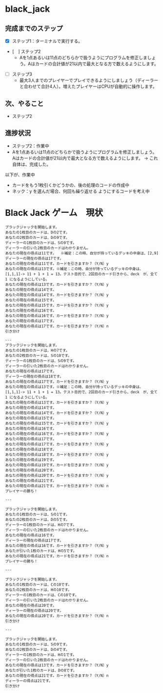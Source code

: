 # black_jack

## 完成までのステップ

- [x] ステップ1：ターミナルで実行する。

- [　] ステップ2
  - Aを1点あるいは11点のどちらかで扱うようにプログラムを修正しましょう。Aはカードの合計値が21以内で最大となる方で数えるようにします。

- [ ] ステップ3
  - 最大3人までのプレイヤーでプレイできるようにしましょう（ディーラーと合わせて合計4人）。増えたプレイヤーはCPUが自動的に操作します。

## 次、やること

- ステップ2

## 進捗状況

- ステップ2：作業中
- Aを1点あるいは11点のどちらかで扱うようにプログラムを修正しましょう。
  Aはカードの合計値が21以内で最大となる方で数えるようにします。
-> これ自体は、完成した。

以下が、作業中
  - カードをもう1枚引くかどうかの、後の処理のコードの作成中
  - ネック：y を選んだ場合、何回も繰り返せる ようにするコードを考え中

# Black Jack ゲーム　現状

```
ブラックジャックを開始します。
あなたの1枚目のカードは、Dの2です。
あなたの2枚目のカードは、Dの9です。
ディーラーの1枚目のカードは、Sの9です。
ディーラーの引いた2枚目のカードはわかりません。
あなたの現在の得点は11です。  ※補足：この時、自分が持っているデッキの中身は、[2,9]
ディーラーの現在の得点は17です。
あなたの現在の得点は11です。カードを引きますか？（Y/N）y
あなたの現在の得点は13です。※補足：この時、自分が持っているデッキの中身は、[1,1,1]-> 11 + 1 + 1 = 13。テスト目的で、2回目のカード引きから、deck　が、全て 1 になるようにしている。
あなたの現在の得点は13です。カードを引きますか？（Y/N）y
あなたの現在の得点は14です。
あなたの現在の得点は14です。カードを引きますか？（Y/N）y
あなたの現在の得点は15です。
あなたの現在の得点は15です。カードを引きますか？（Y/N）y
あなたの現在の得点は16です。
あなたの現在の得点は16です。カードを引きますか？（Y/N）y
あなたの現在の得点は17です。
あなたの現在の得点は17です。カードを引きますか？（Y/N）n
引き分け

---
ブラックジャックを開始します。
あなたの1枚目のカードは、Hの7です。
あなたの2枚目のカードは、Sの10です。
ディーラーの1枚目のカードは、Sの9です。
ディーラーの引いた2枚目のカードはわかりません。
あなたの現在の得点は17です。
ディーラーの現在の得点は18です。
あなたの現在の得点は17です。カードを引きますか？（Y/N）y
あなたの現在の得点は13です。※補足：この時、自分が持っているデッキの中身は、[1,1,1]-> 11 + 1 + 1 = 13。テスト目的で、2回目のカード引きから、deck　が、全て 1 になるようにしている。
あなたの現在の得点は13です。カードを引きますか？（Y/N）y
あなたの現在の得点は14です。
あなたの現在の得点は14です。カードを引きますか？（Y/N）y
あなたの現在の得点は15です。
あなたの現在の得点は15です。カードを引きますか？（Y/N）y
あなたの現在の得点は16です。
あなたの現在の得点は16です。カードを引きますか？（Y/N）y
あなたの現在の得点は17です。
あなたの現在の得点は17です。カードを引きますか？（Y/N）y
あなたの現在の得点は18です。
あなたの現在の得点は18です。カードを引きますか？（Y/N）y
あなたの現在の得点は19です。
あなたの現在の得点は19です。カードを引きますか？（Y/N）y
あなたの現在の得点は20です。
あなたの現在の得点は20です。カードを引きますか？（Y/N）y
あなたの現在の得点は21です。
あなたの現在の得点は21です。カードを引きますか？（Y/N）n
プレイヤーの勝ち！

---

ブラックジャックを開始します。
あなたの1枚目のカードは、Sの1です。
あなたの2枚目のカードは、Dの5です。
ディーラーの1枚目のカードは、Hの7です。
ディーラーの引いた2枚目のカードはわかりません。
あなたの現在の得点は16です。
ディーラーの現在の得点は17です。
あなたの現在の得点は16です。カードを引きますか？（Y/N）y
あなたが引いた1枚のカードは、Hの5です。
あなたの現在の得点は21です。カードを引きますか？（Y/N）n
プレイヤーの勝ち！

---

ブラックジャックを開始します。
あなたの1枚目のカードは、Cの10です。
あなたの2枚目のカードは、Hの10です。
ディーラーの1枚目のカードは、Cの10です。
ディーラーの引いた2枚目のカードはわかりません。
あなたの現在の得点は20です。
ディーラーの現在の得点は20です。
あなたの現在の得点は20です。カードを引きますか？（Y/N）n
引き分け

---

ブラックジャックを開始します。
あなたの1枚目のカードは、Sの9です。
あなたの2枚目のカードは、Dの4です。
ディーラーの1枚目のカードは、Hの1です。
ディーラーの引いた2枚目のカードはわかりません。
あなたの現在の得点は13です。カードを引きますか？（Y/N）y
あなたが引いた1枚のカードは、Dの8です。
あなたの現在の得点は21です。カードを引きますか？（Y/N）n
ディーラーの得点は21です。
引き分け
```

